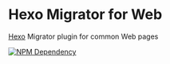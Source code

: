 # Hexo Migrator for Web

[Hexo](https://hexo.io/) Migrator plugin for common Web pages

[![NPM Dependency](https://david-dm.org/TechQuery/hexo-migrator-web.svg)](https://david-dm.org/TechQuery/hexo-migrator-web)
